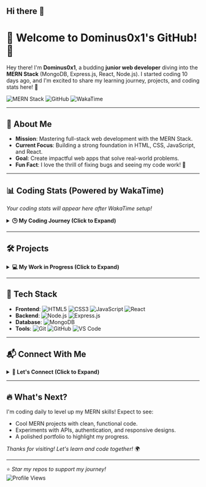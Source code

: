 ## Hi there 👋
# 👋 Welcome to Dominus0x1's GitHub! 🚀

Hey there! I'm **Dominus0x1**, a budding **junior web developer** diving into the **MERN Stack** (MongoDB, Express.js, React, Node.js). I started coding 10 days ago, and I'm excited to share my learning journey, projects, and coding stats here! 🌟

![MERN Stack](https://img.shields.io/badge/MERN%20Stack-Learner-brightgreen) ![GitHub](https://img.shields.io/github/followers/dominus0x1?label=Follow&style=social) ![WakaTime](https://img.shields.io/badge/WakaTime-Tracking%20Code%20Time-blue)

---

## 🌟 About Me
- **Mission**: Mastering full-stack web development with the MERN Stack.
- **Current Focus**: Building a strong foundation in HTML, CSS, JavaScript, and React.
- **Goal**: Create impactful web apps that solve real-world problems.
- **Fun Fact**: I love the thrill of fixing bugs and seeing my code work! 🐞

---

## 📊 Coding Stats (Powered by WakaTime)
<!--START_SECTION:waka-->
*Your coding stats will appear here after WakaTime setup!*
<!--END_SECTION:waka-->

<details>
<summary><b>🕒 My Coding Journey (Click to Expand)</b></summary>

- **Day 1-3**: Learned HTML & CSS, built a simple landing page. 🎨
- **Day 4-6**: Explored JavaScript (variables, functions, DOM manipulation).
- **Day 7-9**: Started with React, created my first component! ⚛️
- **Day 10**: Set up this GitHub profile and integrated WakaTime. 🚀
- **Next**: Diving into Node.js and Express for backend development.

</details>

---

## 🛠️ Projects
<details>
<summary><b>💻 My Work in Progress (Click to Expand)</b></summary>

*More projects coming as I grow!*  
- **Portfolio Website** *(In Progress)*: A React-based site to showcase my skills.  
- **To-Do App** *(Planned)*: A MERN app for task management with MongoDB.  
- **Dashboard** *(Planned)*: A dynamic UI with real-time data using React and APIs.

</details>

---

## 🧰 Tech Stack
- **Frontend**: ![HTML5](https://img.shields.io/badge/-HTML5-E34F26?logo=/us/1.0/html5&logoColor=white) ![CSS3](https://img.shields.io/badge/-CSS3-1572B6?logo=css3&logoColor=white) ![JavaScript](https://img.shields.io/badge/-JavaScript-F7DF1E?logo=javascript&logoColor=black) ![React](https://img.shields.io/badge/-React-61DAFB?logo=react&logoColor=black)
- **Backend**: ![Node.js](https://img.shields.io/badge/-Node.js-339933?logo=node.js&logoColor=white) ![Express.js](https://img.shields.io/badge/-Express.js-000000?logo=express&logoColor=white)
- **Database**: ![MongoDB](https://img.shields.io/badge/-MongoDB-47A248?logo=mongodb&logoColor=white)
- **Tools**: ![Git](https://img.shields.io/badge/-Git-F05032?logo=git&logoColor=white) ![GitHub](https://img.shields.io/badge/-GitHub-181717?logo=github&logoColor=white) ![VS Code](https://img.shields.io/badge/-VS%20Code-007ACC?logo=visual-studio-code&logoColor=white)

---

## 📬 Connect With Me
<details>
<summary><b>🤝 Let's Connect (Click to Expand)</b></summary>

- **GitHub**: Explore my repositories below!  
- **Email**: [your-email@example.com](mailto:your-email@example.com) *(replace with your email)*.  
- **LinkedIn**: [Your LinkedIn](https://www.linkedin.com/) *(update with your link)*.  
- **Portfolio**: [Your Portfolio](https://your-portfolio.com) *(add when ready)*.

</details>

---

## 🔥 What's Next?
I'm coding daily to level up my MERN skills! Expect to see:
- Cool MERN projects with clean, functional code.
- Experiments with APIs, authentication, and responsive designs.
- A polished portfolio to highlight my progress.

*Thanks for visiting! Let's learn and code together!* 🌍

---

⭐️ *Star my repos to support my journey!*  
![Profile Views](https://img.shields.io/badge/Profile%20Views-Counting...-blue)
